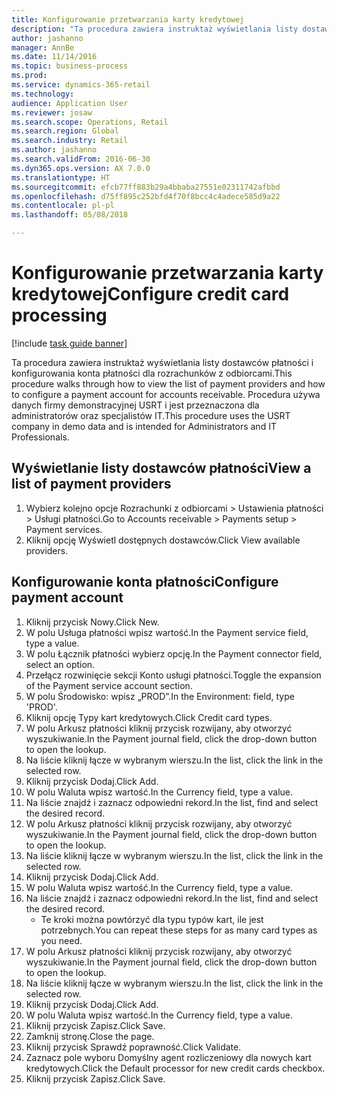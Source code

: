 ```yaml
--- 
title: Konfigurowanie przetwarzania karty kredytowej
description: "Ta procedura zawiera instruktaż wyświetlania listy dostawców płatności i konfigurowania konta płatności dla rozrachunków z odbiorcami."
author: jashanno
manager: AnnBe
ms.date: 11/14/2016
ms.topic: business-process
ms.prod: 
ms.service: dynamics-365-retail
ms.technology: 
audience: Application User
ms.reviewer: josaw
ms.search.scope: Operations, Retail
ms.search.region: Global
ms.search.industry: Retail
ms.author: jashanno
ms.search.validFrom: 2016-06-30
ms.dyn365.ops.version: AX 7.0.0
ms.translationtype: HT
ms.sourcegitcommit: efcb77ff883b29a4bbaba27551e02311742afbbd
ms.openlocfilehash: d75ff895c252bfd4f70f8bcc4c4adece585d9a22
ms.contentlocale: pl-pl
ms.lasthandoff: 05/08/2018

---
```

# <a name="configure-credit-card-processing"></a><span data-ttu-id="0006d-103">Konfigurowanie przetwarzania karty kredytowej</span><span class="sxs-lookup"><span data-stu-id="0006d-103">Configure credit card processing</span></span>

[!include [task guide banner](../includes/task-guide-banner.md)]

<span data-ttu-id="0006d-104">Ta procedura zawiera instruktaż wyświetlania listy dostawców płatności i konfigurowania konta płatności dla rozrachunków z odbiorcami.</span><span class="sxs-lookup"><span data-stu-id="0006d-104">This procedure walks through how to view the list of payment providers and how to configure a payment account for accounts receivable.</span></span> <span data-ttu-id="0006d-105">Procedura używa danych firmy demonstracyjnej USRT i jest przeznaczona dla administratorów oraz specjalistów IT.</span><span class="sxs-lookup"><span data-stu-id="0006d-105">This procedure uses the USRT company in demo data and is intended for Administrators and IT Professionals.</span></span>


## <a name="view-a-list-of-payment-providers"></a><span data-ttu-id="0006d-106">Wyświetlanie listy dostawców płatności</span><span class="sxs-lookup"><span data-stu-id="0006d-106">View a list of payment providers</span></span>
1. <span data-ttu-id="0006d-107">Wybierz kolejno opcje Rozrachunki z odbiorcami > Ustawienia płatności > Usługi płatności.</span><span class="sxs-lookup"><span data-stu-id="0006d-107">Go to Accounts receivable > Payments setup > Payment services.</span></span>
2. <span data-ttu-id="0006d-108">Kliknij opcję Wyświetl dostępnych dostawców.</span><span class="sxs-lookup"><span data-stu-id="0006d-108">Click View available providers.</span></span>

## <a name="configure-payment-account"></a><span data-ttu-id="0006d-109">Konfigurowanie konta płatności</span><span class="sxs-lookup"><span data-stu-id="0006d-109">Configure payment account</span></span>
1. <span data-ttu-id="0006d-110">Kliknij przycisk Nowy.</span><span class="sxs-lookup"><span data-stu-id="0006d-110">Click New.</span></span>
2. <span data-ttu-id="0006d-111">W polu Usługa płatności wpisz wartość.</span><span class="sxs-lookup"><span data-stu-id="0006d-111">In the Payment service field, type a value.</span></span>
3. <span data-ttu-id="0006d-112">W polu Łącznik płatności wybierz opcję.</span><span class="sxs-lookup"><span data-stu-id="0006d-112">In the Payment connector field, select an option.</span></span>
4. <span data-ttu-id="0006d-113">Przełącz rozwinięcie sekcji Konto usługi płatności.</span><span class="sxs-lookup"><span data-stu-id="0006d-113">Toggle the expansion of the Payment service account section.</span></span>
5. <span data-ttu-id="0006d-114">W polu Środowisko: wpisz „PROD”.</span><span class="sxs-lookup"><span data-stu-id="0006d-114">In the Environment: field, type 'PROD'.</span></span>
6. <span data-ttu-id="0006d-115">Kliknij opcję Typy kart kredytowych.</span><span class="sxs-lookup"><span data-stu-id="0006d-115">Click Credit card types.</span></span>
7. <span data-ttu-id="0006d-116">W polu Arkusz płatności kliknij przycisk rozwijany, aby otworzyć wyszukiwanie.</span><span class="sxs-lookup"><span data-stu-id="0006d-116">In the Payment journal field, click the drop-down button to open the lookup.</span></span>
8. <span data-ttu-id="0006d-117">Na liście kliknij łącze w wybranym wierszu.</span><span class="sxs-lookup"><span data-stu-id="0006d-117">In the list, click the link in the selected row.</span></span>
9. <span data-ttu-id="0006d-118">Kliknij przycisk Dodaj.</span><span class="sxs-lookup"><span data-stu-id="0006d-118">Click Add.</span></span>
10. <span data-ttu-id="0006d-119">W polu Waluta wpisz wartość.</span><span class="sxs-lookup"><span data-stu-id="0006d-119">In the Currency field, type a value.</span></span>
11. <span data-ttu-id="0006d-120">Na liście znajdź i zaznacz odpowiedni rekord.</span><span class="sxs-lookup"><span data-stu-id="0006d-120">In the list, find and select the desired record.</span></span>
12. <span data-ttu-id="0006d-121">W polu Arkusz płatności kliknij przycisk rozwijany, aby otworzyć wyszukiwanie.</span><span class="sxs-lookup"><span data-stu-id="0006d-121">In the Payment journal field, click the drop-down button to open the lookup.</span></span>
13. <span data-ttu-id="0006d-122">Na liście kliknij łącze w wybranym wierszu.</span><span class="sxs-lookup"><span data-stu-id="0006d-122">In the list, click the link in the selected row.</span></span>
14. <span data-ttu-id="0006d-123">Kliknij przycisk Dodaj.</span><span class="sxs-lookup"><span data-stu-id="0006d-123">Click Add.</span></span>
15. <span data-ttu-id="0006d-124">W polu Waluta wpisz wartość.</span><span class="sxs-lookup"><span data-stu-id="0006d-124">In the Currency field, type a value.</span></span>
16. <span data-ttu-id="0006d-125">Na liście znajdź i zaznacz odpowiedni rekord.</span><span class="sxs-lookup"><span data-stu-id="0006d-125">In the list, find and select the desired record.</span></span>
    * <span data-ttu-id="0006d-126">Te kroki można powtórzyć dla typu typów kart, ile jest potrzebnych.</span><span class="sxs-lookup"><span data-stu-id="0006d-126">You can repeat these steps for as many card types as you need.</span></span>  
17. <span data-ttu-id="0006d-127">W polu Arkusz płatności kliknij przycisk rozwijany, aby otworzyć wyszukiwanie.</span><span class="sxs-lookup"><span data-stu-id="0006d-127">In the Payment journal field, click the drop-down button to open the lookup.</span></span>
18. <span data-ttu-id="0006d-128">Na liście kliknij łącze w wybranym wierszu.</span><span class="sxs-lookup"><span data-stu-id="0006d-128">In the list, click the link in the selected row.</span></span>
19. <span data-ttu-id="0006d-129">Kliknij przycisk Dodaj.</span><span class="sxs-lookup"><span data-stu-id="0006d-129">Click Add.</span></span>
20. <span data-ttu-id="0006d-130">W polu Waluta wpisz wartość.</span><span class="sxs-lookup"><span data-stu-id="0006d-130">In the Currency field, type a value.</span></span>
21. <span data-ttu-id="0006d-131">Kliknij przycisk Zapisz.</span><span class="sxs-lookup"><span data-stu-id="0006d-131">Click Save.</span></span>
22. <span data-ttu-id="0006d-132">Zamknij stronę.</span><span class="sxs-lookup"><span data-stu-id="0006d-132">Close the page.</span></span>
23. <span data-ttu-id="0006d-133">Kliknij przycisk Sprawdź poprawność.</span><span class="sxs-lookup"><span data-stu-id="0006d-133">Click Validate.</span></span>
24. <span data-ttu-id="0006d-134">Zaznacz pole wyboru Domyślny agent rozliczeniowy dla nowych kart kredytowych.</span><span class="sxs-lookup"><span data-stu-id="0006d-134">Click the Default processor for new credit cards checkbox.</span></span>
25. <span data-ttu-id="0006d-135">Kliknij przycisk Zapisz.</span><span class="sxs-lookup"><span data-stu-id="0006d-135">Click Save.</span></span>


